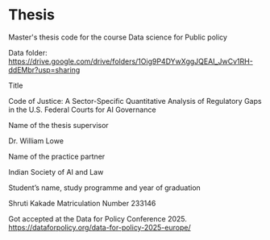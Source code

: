 # Thesis
Master's thesis code for the course Data science for Public policy

Data folder: https://drive.google.com/drive/folders/1Oig9P4DYwXggJQEAI_JwCv1RH-ddEMbr?usp=sharing

Title 

Code of Justice: A Sector-Specific Quantitative Analysis of Regulatory Gaps in the U.S. Federal Courts for AI Governance

Name of the thesis supervisor

Dr. William Lowe

Name of the practice partner

Indian Society of AI and Law


Student’s name, study programme and year of graduation

Shruti Kakade
Matriculation Number 233146

Got accepted at the Data for Policy Conference 2025. 
https://dataforpolicy.org/data-for-policy-2025-europe/

      


